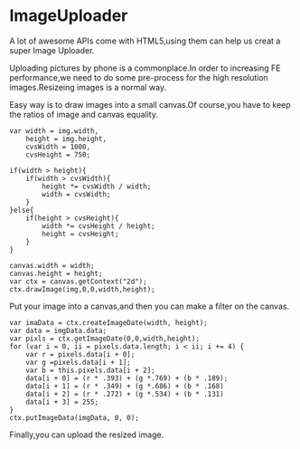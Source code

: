 # ImageUploader

A lot of awesome APIs come with HTML5,using them can help us creat a super Image Uploader.

Uploading pictures by phone is a commonplace.In order to increasing FE performance,we need to do some
pre-process for the high resolution images.Resizeing images is a normal way.

Easy way is to draw images into a small canvas.Of course,you have to keep the ratios of image and canvas 
equality.

    var width = img.width,
        height = img.height,
        cvsWidth = 1000,
        cvsHeight = 750;
    
    if(width > height){
        if(width > cvsWidth){
            height *= cvsWidth / width;
            width = cvsWidth;
        }
    }else{
        if(height > cvsHeight){
            width *= cvsHeight / height;
            height = cvsHeight;
        }
    }
    
    canvas.width = width;
    canvas.height = height;
    var ctx = canvas.getContext("2d");
    ctx.drawImage(img,0,0,width,height);
    
Put your image into a canvas,and then you can make a filter on the canvas.

    var imaData = ctx.createImageDate(width, height);
    var data = imgData.data;
    var pixls = ctx.getImageDate(0,0,width,height);
    for (var i = 0, ii = pixels.data.length; i < ii; i += 4) {
        var r = pixels.data[i + 0];
        var g =pixels.data[i + 1];
        var b = this.pixels.data[i + 2];
        data[i + 0] = (r * .393) + (g *.769) + (b * .189);
        data[i + 1] = (r * .349) + (g *.686) + (b * .168)
        data[i + 2] = (r * .272) + (g *.534) + (b * .131)
        data[i + 3] = 255;
    }
    ctx.putImageData(imgData, 0, 0);
    
Finally,you can upload the resized image.
